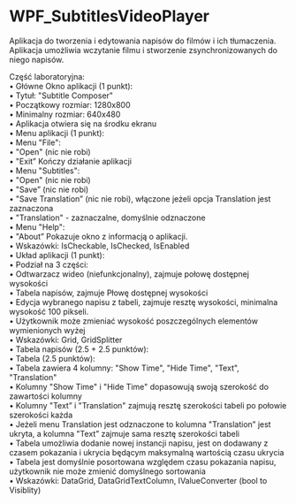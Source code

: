 # WPF_SubtitlesVideoPlayer

Aplikacja do tworzenia i edytowania napisów do filmów i ich tłumaczenia. Aplikacja umożliwia wczytanie filmu i stworzenie zsynchronizowanych do niego napisów.


Część laboratoryjna:<br />
• Główne Okno aplikacji (1 punkt):<br />
• Tytuł: "Subtitle Composer"<br />
• Początkowy rozmiar: 1280x800<br />
• Minimalny rozmiar: 640x480<br />
• Aplikacja otwiera się na środku ekranu<br />
• Menu aplikacji (1 punkt):<br />
• Menu "File":<br />
• "Open" (nic nie robi)<br />
• "Exit” Kończy działanie aplikacji<br />
• Menu "Subtitles":<br />
• "Open" (nic nie robi)<br />
• "Save” (nic nie robi)<br />
• "Save Translation” (nic nie robi), włączone jeżeli opcja Translation jest zaznaczona<br />
• "Translation" - zaznaczalne, domyślnie odznaczone<br />
• Menu "Help":<br />
• "About” Pokazuje okno z informacją o aplikacji.<br />
• Wskazówki: IsCheckable, IsChecked, IsEnabled<br />
• Układ aplikacji (1 punkt):<br />
• Podział na 3 części:<br />
• Odtwarzacz wideo (niefunkcjonalny), zajmuje połowę dostępnej wysokości<br />
• Tabela napisów, zajmuje Płowę dostępnej wysokości<br />
• Edycja wybranego napisu z tabeli, zajmuje resztę wysokości, minimalna wysokość 100 pikseli.<br />
• Użytkownik może zmieniać wysokość poszczególnych elementów wymienionych wyżej<br />
• Wskazówki: Grid, GridSplitter<br />
• Tabela napisów (2.5 + 2.5 punktów):<br />
• Tabela (2.5 punktów):<br />
• Tabela zawiera 4 kolumny: "Show Time", "Hide Time", "Text", "Translation"<br />
• Kolumny "Show Time" i "Hide Time" dopasowują swoją szerokość do zawartości kolumny<br />
• Kolumny "Text” i "Translation" zajmują resztę szerokości tabeli po połowie szerokości każda<br />
• Jeżeli menu Translation jest odznaczone to kolumna "Translation” jest ukryta, a kolumna "Text” zajmuje sama resztę szerokości tabeli<br />
• Tabela umożliwia dodanie nowej instancji napisu, jest on dodawany z czasem pokazania i ukrycia będącym maksymalną wartością czasu ukrycia<br />
• Tabela jest domyślnie posortowana względem czasu pokazania napisu, użytkownik nie może zmienić domyślnego sortowania<br />
• Wskazówki: DataGrid, DataGridTextColumn, IValueConverter (bool to Visiblity)<br />
